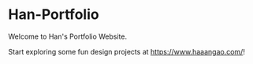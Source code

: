 # Han-Portfolio

Welcome to Han's Portfolio Website.

Start exploring some fun design projects at https://www.haaangao.com/!
